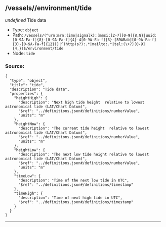 ## /vessels/<RegExp>/environment/tide

*undefined*
Tide data

* Type: `object`
* Path: `/vessels/(^urn:mrn:(imo|signalk):(mmsi:[2-7][0-9]{8,8}|uuid:[0-9A-Fa-f]{8}-[0-9A-Fa-f]{4}-4[0-9A-Fa-f]{3}-[89ABab][0-9A-Fa-f]{3}-[0-9A-Fa-f]{12}))|^(http(s?):.*|mailto:.*|tel:(\+?)[0-9]{4,})$/environment/tide`
* Node: `tide`

### Source:
```
{
  "type": "object",
  "title": "tide",
  "description": "Tide data",
  "properties": {
    "heightHigh": {
      "description": "Next high tide height  relative to lowest astronomical tide (LAT/Chart Datum)",
      "$ref": "../definitions.json#/definitions/numberValue",
      "units": "m"
    },
    "heightNow": {
      "description": "The current tide height  relative to lowest astronomical tide (LAT/Chart Datum)",
      "$ref": "../definitions.json#/definitions/numberValue",
      "units": "m"
    },
    "heightLow": {
      "description": "The next low tide height relative to lowest astronomical tide (LAT/Chart Datum)",
      "$ref": "../definitions.json#/definitions/numberValue",
      "units": "m"
    },
    "timeLow": {
      "description": "Time of the next low tide in UTC",
      "$ref": "../definitions.json#/definitions/timestamp"
    },
    "timeHigh": {
      "description": "Time of next high tide in UTC",
      "$ref": "../definitions.json#/definitions/timestamp"
    }
  }
}
```

---
